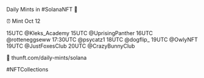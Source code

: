 Daily Mints in #SolanaNFT 🚀

⏰ Mint Oct 12

15UTC @Kleks_Academy
15UTC @UprisingPanther
16UTC @rotteneggseww
17:30UTC @psycatz1
18UTC @dogflip_
19UTC @OwlyNFT
19UTC @JustFoxesClub
20UTC @CrazyBunnyClub

🔗 thunft.com/daily-mints/solana

#NFTCollections